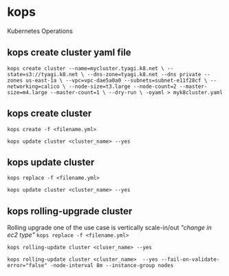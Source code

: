 # kops
Kubernetes Operations

## kops create cluster yaml file

`kops create cluster --name=mycluster.tyagi.k8.net \
  --state=s3://tyagi.k8.net \
  --dns-zone=tyagi.k8.net --dns private --zones us-east-1a \
  --vpc=vpc-dae5a0a0 --subnets=subnet-e11f28cf \
  --networking=calico \
  --node-size=t3.large --node-count=2 --master-size=m4.large --master-count=1 \
  --dry-run \
  -oyaml > myk8cluster.yaml`

## kops create cluster
`kops create -f <filename.yml>`

`kops update cluster <cluster_name> --yes`

## kops update cluster
`kops replace -f <filename.yml>`

`kops update cluster <cluster_name> --yes` 

## kops rolling-upgrade cluster
Rolling upgrade one of the use case is vertically scale-in/out _"change in ec2 type"_
`kops replace -f <filename.yml>`

`kops rolling-update cluster <cluser_name> --yes`

`kops rolling-update cluster <cluster_name>  --yes --fail-on-validate-error="false" -node-interval 8m --instance-group nodes`
